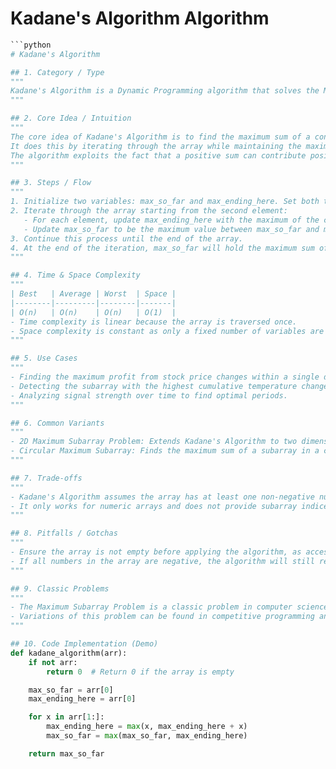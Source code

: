 # Kadane's Algorithm Algorithm

```python
```python
# Kadane's Algorithm

## 1. Category / Type
"""
Kadane's Algorithm is a Dynamic Programming algorithm that solves the Maximum Subarray Problem.
"""

## 2. Core Idea / Intuition
"""
The core idea of Kadane's Algorithm is to find the maximum sum of a contiguous subarray in a given one-dimensional numeric array. 
It does this by iterating through the array while maintaining the maximum sum found so far and the current subarray sum. 
The algorithm exploits the fact that a positive sum can contribute positively to the total sum, while a negative sum should be discarded.
"""

## 3. Steps / Flow
"""
1. Initialize two variables: max_so_far and max_ending_here. Set both to the first element of the array.
2. Iterate through the array starting from the second element:
   - For each element, update max_ending_here with the maximum of the current element itself or the sum of max_ending_here and the current element.
   - Update max_so_far to be the maximum value between max_so_far and max_ending_here.
3. Continue this process until the end of the array.
4. At the end of the iteration, max_so_far will hold the maximum sum of the contiguous subarray.
"""

## 4. Time & Space Complexity
"""
| Best   | Average | Worst  | Space |
|--------|---------|--------|-------|
| O(n)   | O(n)    | O(n)   | O(1)  |
- Time complexity is linear because the array is traversed once.
- Space complexity is constant as only a fixed number of variables are used.
"""

## 5. Use Cases
"""
- Finding the maximum profit from stock price changes within a single day.
- Detecting the subarray with the highest cumulative temperature change.
- Analyzing signal strength over time to find optimal periods.
"""

## 6. Common Variants
"""
- 2D Maximum Subarray Problem: Extends Kadane's Algorithm to two dimensions to find the maximum sum rectangle in a 2D array.
- Circular Maximum Subarray: Finds the maximum sum of a subarray in a circular array.
"""

## 7. Trade-offs
"""
- Kadane's Algorithm assumes the array has at least one non-negative number. If all numbers are negative, it will return the least negative number.
- It only works for numeric arrays and does not provide subarray indices without modification.
"""

## 8. Pitfalls / Gotchas
"""
- Ensure the array is not empty before applying the algorithm, as accessing the first element directly can lead to errors.
- If all numbers in the array are negative, the algorithm will still return the largest (least negative) number, which may not be intuitive.
"""

## 9. Classic Problems
"""
- The Maximum Subarray Problem is a classic problem in computer science that can be solved efficiently using Kadane's Algorithm.
- Variations of this problem can be found in competitive programming and technical interviews.
"""

## 10. Code Implementation (Demo)
def kadane_algorithm(arr):
    if not arr:
        return 0  # Return 0 if the array is empty

    max_so_far = arr[0]
    max_ending_here = arr[0]

    for x in arr[1:]:
        max_ending_here = max(x, max_ending_here + x)
        max_so_far = max(max_so_far, max_ending_here)

    return max_so_far
```
```